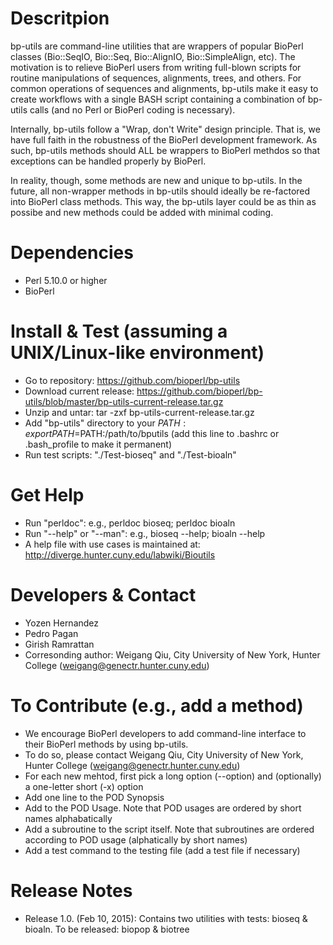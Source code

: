 # Descritpion
bp-utils are command-line utilities that are wrappers of popular BioPerl classes (Bio::SeqIO, Bio::Seq, Bio::AlignIO, Bio::SimpleAlign, etc). The motivation is to relieve BioPerl users from writing full-blown scripts for routine manipulations of sequences, alignments, trees, and others. For common operations of sequences and alignments, bp-utils make it easy to create workflows with a single BASH script containing a combination of bp-utils calls (and no Perl or BioPerl coding is necessary).

Internally, bp-utils follow a "Wrap, don't Write" design principle. That is, we have full faith in the robustness of the BioPerl development framework. As such, bp-utils methods should ALL be wrappers to BioPerl methdos so that exceptions can be handled properly by BioPerl. 

In reality, though, some methods are new and unique to bp-utils. In the future, all non-wrapper methods in bp-utils should ideally be re-factored into BioPerl class methods. This way, the bp-utils layer could be as thin as possibe and new methods could be added with minimal coding.

# Dependencies
* Perl 5.10.0 or higher
* BioPerl

# Install & Test (assuming a UNIX/Linux-like environment)
* Go to repository: https://github.com/bioperl/bp-utils
* Download current release: https://github.com/bioperl/bp-utils/blob/master/bp-utils-current-release.tar.gz
* Unzip and untar: tar -zxf bp-utils-current-release.tar.gz
* Add "bp-utils" directory to your $PATH: export PATH=$PATH:/path/to/bputils (add this line to .bashrc or .bash_profile to make it permanent)
* Run test scripts: "./Test-bioseq" and "./Test-bioaln"

# Get Help
* Run "perldoc": e.g., perldoc bioseq; perldoc bioaln
* Run "--help" or "--man": e.g., bioseq --help; bioaln --help
* A help file with use cases is maintained at: http://diverge.hunter.cuny.edu/labwiki/Bioutils

# Developers & Contact
* Yozen Hernandez
* Pedro Pagan
* Girish Ramrattan 
* Corresonding author: Weigang Qiu, City University of New York, Hunter College  (weigang@genectr.hunter.cuny.edu)

# To Contribute (e.g., add a method)
* We encourage BioPerl developers to add command-line interface to their BioPerl methods by using bp-utils.
* To do so, please contact Weigang Qiu, City University of New York, Hunter College  (weigang@genectr.hunter.cuny.edu)
* For each new mehtod, first pick a long option (--option) and (optionally) a one-letter short (-x) option
* Add one line to the POD Synopsis
* Add to the POD Usage. Note that POD usages are ordered by short names alphabatically
* Add a subroutine to the script itself. Note that subroutines are ordered according to POD usage (alphatically by short names)
* Add a test command to the testing file (add a test file if necessary)

# Release Notes
* Release 1.0. (Feb 10, 2015): Contains two utilities with tests: bioseq & bioaln. To be released: biopop & biotree

